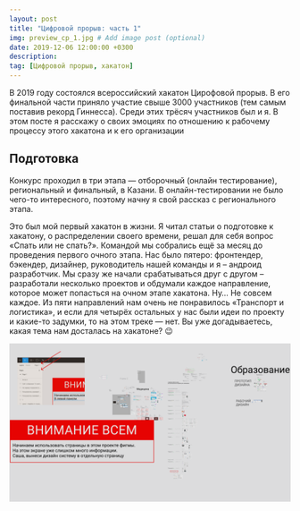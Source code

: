 ```yaml
---
layout: post
title: "Цифровой прорыв: часть 1"
img: preview_cp_1.jpg # Add image post (optional)
date: 2019-12-06 12:00:00 +0300
description:
tag: [Цифровой прорыв, хакатон]
---
```

В 2019 году состоялся всероссийский хакатон Цирофовой прорыв. В его финальной части приняло участие свыше 3000 участников (тем самым поставив рекорд Гиннесса). Среди этих трёсяч участников был и я. В этом посте я расскажу о своих эмоциях по отношению к рабочему процессу этого хакатона и к его организации

## Подготовка
Конкурс проходил в три этапа — отборочный (онлайн тестирование), региональный и финальный, в Казани. В онлайн-тестировании не было чего-то интересного, поэтому начну я свой рассказ с регионального этапа.

Это был мой первый хакатон в жизни. Я читал статьи о подготовке к хакатону, о распределении своего времени, решал для себя вопрос «Спать или не спать?». Командой мы собрались ещё за месяц до проведения первого очного этапа. Нас было пятеро: фронтендер, бэкендер, дизайнер, руководитель нашей команды и я – андроид разработчик. Мы сразу же начали срабатываться друг с другом – разработали несколько проектов и обдумали каждое направление, которое может попасться на очном этапе хакатона. Ну… Не совсем каждое. Из пяти направлений нам очень не понравилось «Транспорт и логистика», и если для четырёх остальных у нас были идеи по проекту и какие-то задумки, то на этом треке — нет. Вы уже догадываетесь, какая тема нам досталась на хакатоне? 😉

![Уже на этапе подготовки нам перестало хватать места на одной странице, и пришлось применить золотое правило программирования "Разделяй и властвуй" и на фигму](../assets/img/image-20191206180445787.png)